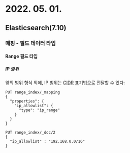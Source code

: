 # 2022. 05. 01.

## Elasticsearch(7.10)

### 매핑 - 필드 데이터 타입

#### Range 필드 타입

##### IP 범위

앞의 범위 형식 외에, IP 범위는 [CIDR][wikipedia-cidr] 표기법으로 전달할 수 있다:

```http
PUT range_index/_mapping
{
  "properties": {
    "ip_allowlist": {
      "type": "ip_range"
    }
  }
}

PUT range_index/_doc/2
{
  "ip_allowlist" : "192.168.0.0/16"
}
```



[wikipedia-cidr]: https://en.wikipedia.org/wiki/Classless_Inter-Domain_Routing#CIDR_notation